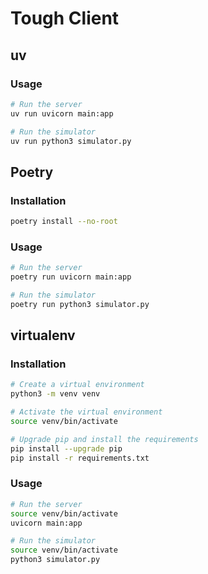 # Tough Client

## uv

### Usage

```bash
# Run the server
uv run uvicorn main:app

# Run the simulator
uv run python3 simulator.py
```

## Poetry

### Installation

```bash
poetry install --no-root
```

### Usage

```bash
# Run the server
poetry run uvicorn main:app

# Run the simulator
poetry run python3 simulator.py
```

## virtualenv

### Installation

```bash
# Create a virtual environment
python3 -m venv venv

# Activate the virtual environment
source venv/bin/activate

# Upgrade pip and install the requirements
pip install --upgrade pip
pip install -r requirements.txt
```

### Usage

```bash
# Run the server
source venv/bin/activate
uvicorn main:app

# Run the simulator
source venv/bin/activate
python3 simulator.py
```
